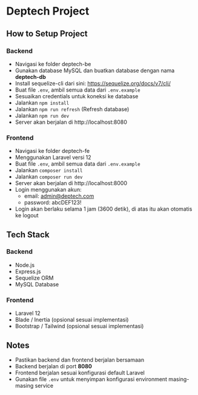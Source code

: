 # Deptech Project

## How to Setup Project

### Backend

- Navigasi ke folder deptech-be
- Gunakan database MySQL dan buatkan database dengan nama **deptech-db**  
- Install sequelize-cli dari sini: https://sequelize.org/docs/v7/cli/  
- Buat file `.env`, ambil semua data dari `.env.example`  
- Sesuaikan credentials untuk koneksi ke database  
- Jalankan `npm install`  
- Jalankan `npm run refresh` (Refresh database)  
- Jalankan `npm run dev`  
- Server akan berjalan di http://localhost:8080  

### Frontend

- Navigasi ke folder deptech-fe
- Menggunakan Laravel versi 12  
- Buat file `.env`, ambil semua data dari `.env.example`  
- Jalankan `composer install`  
- Jalankan `composer run dev`
- Server akan berjalan di http://localhost:8000 
- Login menggunakan akun:  
  - email: admin@deptech.com  
  - password: abcDEF123!  
- Login akan berlaku selama 1 jam (3600 detik), di atas itu akan otomatis ke logout  

## Tech Stack

### Backend
- Node.js  
- Express.js  
- Sequelize ORM  
- MySQL Database  

### Frontend
- Laravel 12  
- Blade / Inertia (opsional sesuai implementasi)  
- Bootstrap / Tailwind (opsional sesuai implementasi)  

## Notes

- Pastikan backend dan frontend berjalan bersamaan  
- Backend berjalan di port **8080**  
- Frontend berjalan sesuai konfigurasi default Laravel  
- Gunakan file `.env` untuk menyimpan konfigurasi environment masing-masing service  
